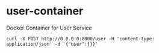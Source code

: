 # user-container

Docker Container for User Service

`curl -X POST http://0.0.0.0:8000/user -H 'content-type: application/json' -d '{"user":{}}'`
